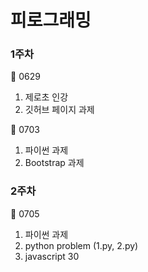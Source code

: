 # 피로그래밍

### 1주차
🍪 0629
01. 제로초 인강
02. 깃허브 페이지 과제

🍪 0703
01. 파이썬 과제
01. Bootstrap 과제

### 2주차
🍪 0705
01. 파이썬 과제
02. python problem (1.py, 2.py)
03. javascript 30
